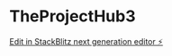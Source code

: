 # TheProjectHub3

[Edit in StackBlitz next generation editor ⚡️](https://stackblitz.com/~/github.com/OleTvck/TheProjectHub3)